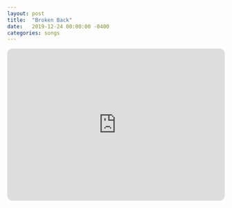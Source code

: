 ```yaml
---
layout: post
title:  "Broken Back"
date:   2019-12-24 00:00:00 -0400
categories: songs
---
```

<iframe style="border-radius:12px" src="https://open.spotify.com/embed/track/12EjDYfESIS5iKMxkAV5mJ?utm_source=generator&theme=0" width="100%" height="352" frameBorder="0" allowfullscreen="" allow="autoplay; clipboard-write; encrypted-media; fullscreen; picture-in-picture" loading="lazy"></iframe>